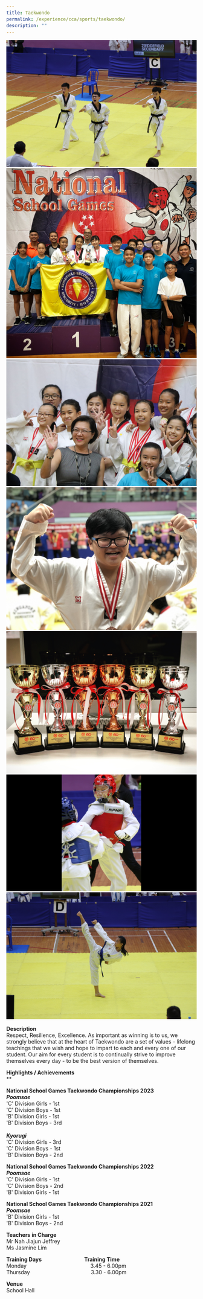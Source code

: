 ```yaml
---
title: Taekwondo
permalink: /experience/cca/sports/taekwondo/
description: ""
---
```

![](/images/Black%20Belt%20Team.jpg)
![](/images/Celebrating%20First%20Kyorugi%20Titles.jpg)
![](/images/C%20Div%20Girls.jpg)
![](/images/Eng%20Xu.jpeg)
![](/images/Overall%20Titles.jpg)
![](/images/xinhui.png)
![](/images/Zi%20Xuan.jpg)

**Description** <br>
Respect, Resilience, Excellence. As important as winning is to us, we strongly believe that at the heart of Taekwondo are a set of values - lifelong teachings that we wish and hope to impart to each and every one of our student. Our aim for every student is to continually strive to improve themselves every day - to be the best version of themselves.

**Highlights / Achievements** <br>
**

**National School Games Taekwondo Championships 2023**<br>
_**Poomsae**_
<br>
'C' Division Girls - 1st<br>
'C' Division Boys - 1st&nbsp;<br>
'B' Division Girls - 1st&nbsp;<br>
'B' Division Boys - 3rd&nbsp;<br><br>
_**Kyorugi**_<br>
'C' Division Girls - 3rd&nbsp;<br>
'C' Division Boys - 1st&nbsp;<br>
'B' Division Boys - 2nd&nbsp;


**National School Games Taekwondo Championships 2022**<br>
_**Poomsae**_<br>
'C' Division Girls - 1st<br>
'C' Division Boys - 2nd<br>
'B' Division Girls - 1st&nbsp;<br>


**National School Games Taekwondo Championships 2021**<br>
_**Poomsae**_<br>
'B' Division Girls - 1st<br>
'B' Division Boys - 2nd


**Teachers in Charge** <br>
Mr Nah Jiajun Jeffrey <br>
Ms Jasmine Lim

**Training Days&nbsp;&nbsp; &nbsp;&nbsp;&nbsp; &nbsp;&nbsp;&nbsp; &nbsp;&nbsp;&nbsp; &nbsp;&nbsp; &nbsp;&nbsp;&nbsp;&nbsp; &nbsp;&nbsp;&nbsp; &nbsp;&nbsp;&nbsp; &nbsp;&nbsp;&nbsp;Training Time** <br>
Monday&nbsp;&nbsp; &nbsp;&nbsp;&nbsp; &nbsp;&nbsp;&nbsp; &nbsp;&nbsp;&nbsp; &nbsp;&nbsp;&nbsp; &nbsp;&nbsp;&nbsp; &nbsp;&nbsp;&nbsp; &nbsp;&nbsp;&nbsp; &nbsp;&nbsp;&nbsp; &nbsp;&nbsp;&nbsp; &nbsp;&nbsp;&nbsp;&nbsp;3.45 - 6.00pm <br>
Thursday&nbsp;&nbsp; &nbsp;&nbsp;&nbsp; &nbsp;&nbsp;&nbsp; &nbsp;&nbsp;&nbsp; &nbsp;&nbsp;&nbsp; &nbsp;&nbsp;&nbsp; &nbsp;&nbsp;&nbsp; &nbsp;&nbsp;&nbsp; &nbsp;&nbsp;&nbsp; &nbsp;&nbsp;&nbsp; &nbsp;&nbsp;3.30 - 6.00pm

**Venue** <br>
School Hall